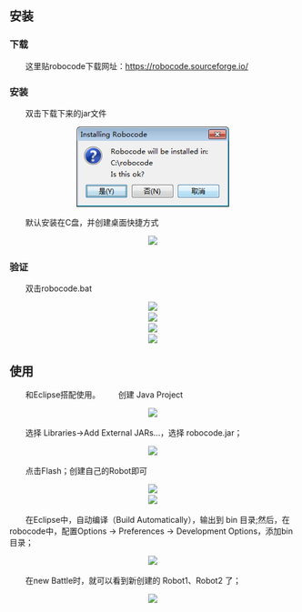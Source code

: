 
<!-- ---
layout: post
title: " Robocode教程"
date: 2022-04-10 
description: "分享~"
tag: Robocode
---    -->


## 安装

### 下载

&ensp;&ensp;&ensp;&ensp;这里贴robocode下载网址：https://robocode.sourceforge.io/

### 安装

&ensp;&ensp;&ensp;&ensp;双击下载下来的jar文件

<div align=center>
 <img src="/images/blog_images/robocode/安装r.png"/>
</div>

&ensp;&ensp;&ensp;&ensp;默认安装在C盘，并创建桌面快捷方式

<div align=center>
 <img src="/images/blog_imagesrobocode/安装c.png"/>
</div>

### 验证

&ensp;&ensp;&ensp;&ensp;双击robocode.bat

<div align=center>
 <img src="/images/blog_imagesrobocode/验证1.png"/>
</div>

<div align=center>
 <img src="/images/blog_imagesrobocode/验证2.png"/>
</div>

<div align=center>
 <img src="/images/blog_imagesrobocode/验证3.png"/>
</div>

<div align=center>
 <img src="/images/blog_imagesrobocode/验证4.png"/>
</div>

## 使用

  &ensp;&ensp;&ensp;&ensp;和Eclipse搭配使用。
  &ensp;&ensp;&ensp;&ensp;创建 Java Project
  
  <div align=center>
  <img src="/images/blog_imagesrobocode/使用1.png"/>
  </div>

 &ensp;&ensp;&ensp;&ensp;选择 Libraries→Add External JARs...，选择 robocode.jar；
 
 <div align=center>
 <img src="/images/blog_imagesrobocode/使用2.png"/>
 </div>
 
 &ensp;&ensp;&ensp;&ensp;点击Flash；创建自己的Robot即可
 
 <div align=center>
 <img src="/images/blog_imagesrobocode/使用3.png"/>
 </div>
 
 <div align=center>
 <img src="/images/blog_imagesrobocode/使用4.png"/>
 </div>
 
 &ensp;&ensp;&ensp;&ensp;在Eclipse中，自动编译（Build Automatically），输出到 bin 目录;然后，在robocode中，配置Options → Preferences → Development Options，添加bin目录；
 
 <div align=center>
 <img src="/images/blog_imagesrobocode/使用5.png"/>
 </div>
 
 &ensp;&ensp;&ensp;&ensp;在new Battle时，就可以看到新创建的 Robot1、Robot2 了；
 
 <div align=center>
 <img src="/images/blog_imagesrobocode/使用6.png"/>
 </div>
